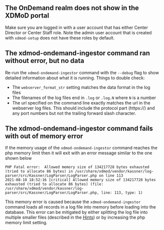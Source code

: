 
## The OnDemand realm does not show in the XDMoD portal

Make sure you are logged in with a user account that has either Center Director
or Center Staff role. Note the admin user account that is created with `xdmod-setup`
 does not have these roles by default.

## The xdmod-ondemand-ingestor command ran without error, but no data

Re-run the `xdmod-ondemand-ingestor` command with the `--debug` flag to show detailed information
about what it is running. Things to double check:
- The `webserver_format_str` setting matches the data format in the log files
- The filenames of the log files end in `.log` or `.log.N` where `N` is a number
- The url specified on the command line exactly matches the url in the webserver log files. This should include the protocol part (https://) and any port numbers but not the trailing forward slash character.

## The xdmod-ondemand-ingestor command fails with out of memory error

If the memory usage of the `xdmod-ondemand-ingestor` command reaches the php memory limit
then it will exit with an error message similar to the one shown below
```
PHP Fatal error:  Allowed memory size of 134217728 bytes exhausted (tried to allocate 86 bytes) in /usr/share/xdmod/vendor/kassner/log-parser/src/Kassner/LogParser/LogParser.php on line 113
2021-08-10 18:52:16 [critical] Allowed memory size of 134217728 bytes exhausted (tried to allocate 86 bytes) (file: /usr/share/xdmod/vendor/kassner/log-parser/src/Kassner/LogParser/LogParser.php, line: 113, type: 1)
```
This memory error is caused because the `xdmod-ondemand-ingestor` command loads all records in a
log file into memory before loading into the database. This error can be mitigated by either
splitting the log file into multiple smaller files (described in the [Hints](usage.md#hints)) or
by increasing the php memory limit setting.
